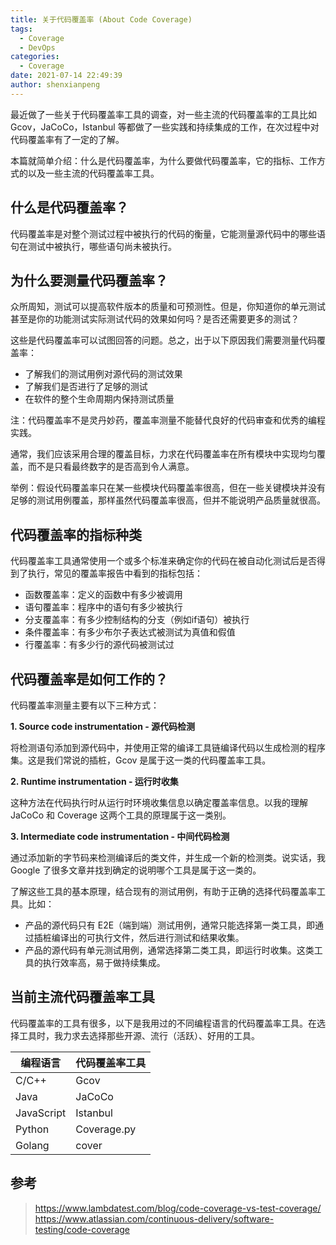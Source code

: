 ```yaml
---
title: 关于代码覆盖率 (About Code Coverage)
tags:
  - Coverage
  - DevOps
categories:
  - Coverage
date: 2021-07-14 22:49:39
author: shenxianpeng
---
```


最近做了一些关于代码覆盖率工具的调查，对一些主流的代码覆盖率的工具比如 Gcov，JaCoCo，Istanbul 等都做了一些实践和持续集成的工作，在次过程中对代码覆盖率有了一定的了解。

本篇就简单介绍：什么是代码覆盖率，为什么要做代码覆盖率，它的指标、工作方式的以及一些主流的代码覆盖率工具。

## 什么是代码覆盖率？

代码覆盖率是对整个测试过程中被执行的代码的衡量，它能测量源代码中的哪些语句在测试中被执行，哪些语句尚未被执行。

## 为什么要测量代码覆盖率？

众所周知，测试可以提高软件版本的质量和可预测性。但是，你知道你的单元测试甚至是你的功能测试实际测试代码的效果如何吗？是否还需要更多的测试？

这些是代码覆盖率可以试图回答的问题。总之，出于以下原因我们需要测量代码覆盖率：

* 了解我们的测试用例对源代码的测试效果
* 了解我们是否进行了足够的测试
* 在软件的整个生命周期内保持测试质量

注：代码覆盖率不是灵丹妙药，覆盖率测量不能替代良好的代码审查和优秀的编程实践。

通常，我们应该采用合理的覆盖目标，力求在代码覆盖率在所有模块中实现均匀覆盖，而不是只看最终数字的是否高到令人满意。

举例：假设代码覆盖率只在某一些模块代码覆盖率很高，但在一些关键模块并没有足够的测试用例覆盖，那样虽然代码覆盖率很高，但并不能说明产品质量就很高。

## 代码覆盖率的指标种类

代码覆盖率工具通常使用一个或多个标准来确定你的代码在被自动化测试后是否得到了执行，常见的覆盖率报告中看到的指标包括：

* 函数覆盖率：定义的函数中有多少被调用
* 语句覆盖率：程序中的语句有多少被执行
* 分支覆盖率：有多少控制结构的分支（例如if语句）被执行
* 条件覆盖率：有多少布尔子表达式被测试为真值和假值
* 行覆盖率：有多少行的源代码被测试过

## 代码覆盖率是如何工作的？

代码覆盖率测量主要有以下三种方式：

**1. Source code instrumentation - 源代码检测**

将检测语句添加到源代码中，并使用正常的编译工具链编译代码以生成检测的程序集。这是我们常说的插桩，Gcov 是属于这一类的代码覆盖率工具。

**2. Runtime instrumentation - 运行时收集**

这种方法在代码执行时从运行时环境收集信息以确定覆盖率信息。以我的理解 JaCoCo 和 Coverage 这两个工具的原理属于这一类别。

**3. Intermediate code instrumentation - 中间代码检测**

通过添加新的字节码来检测编译后的类文件，并生成一个新的检测类。说实话，我 Google 了很多文章并找到确定的说明哪个工具是属于这一类的。


了解这些工具的基本原理，结合现有的测试用例，有助于正确的选择代码覆盖率工具。比如：

* 产品的源代码只有 E2E（端到端）测试用例，通常只能选择第一类工具，即通过插桩编译出的可执行文件，然后进行测试和结果收集。
* 产品的源代码有单元测试用例，通常选择第二类工具，即运行时收集。这类工具的执行效率高，易于做持续集成。

## 当前主流代码覆盖率工具

代码覆盖率的工具有很多，以下是我用过的不同编程语言的代码覆盖率工具。在选择工具时，我力求去选择那些开源、流行（活跃）、好用的工具。

| 编程语言 | 代码覆盖率工具 |
| ----------- | ----------- |
| C/C++ | Gcov |
| Java | JaCoCo |
| JavaScript | Istanbul |
| Python | Coverage.py |
| Golang | cover |

## 参考

> https://www.lambdatest.com/blog/code-coverage-vs-test-coverage/
> https://www.atlassian.com/continuous-delivery/software-testing/code-coverage

